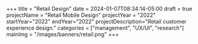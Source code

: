 +++
title = "Retail Design"
date = 2024-01-07T08:34:14-05:00
draft = true
projectName = "Retail Mobile Design"
projectYear = "2022"
startYear="2022"
endYear="2022"
projectDescription="Retail customer experience design."
categories = ["management", "UX/UI", "research"]
mainImg = "/images/banners/retail.png"
+++